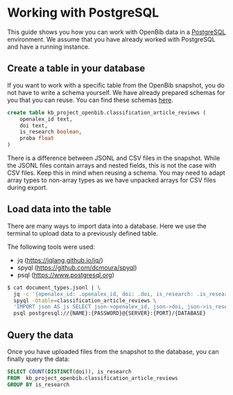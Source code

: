 # Working with PostgreSQL

This guide shows you how you can work with OpenBib data in a 
[PostgreSQL](https://www.postgresql.org) environment. We assume that you
have already worked with PostgreSQL and have a running instance. 

## Create a table in your database

If you want to work with a specific table from the OpenBib snapshot, 
you do not have to write a schema yourself. We have already prepared 
schemas for you that you can reuse. You can find these schemas [here](../schemas).

```sql
create table kb_project_openbib.classification_article_reviews (
	openalex_id text,
	doi text,
	is_research boolean,
	proba float
)
```

There is a difference between JSONL and CSV files in the snapshot. 
While the JSONL files contain arrays and nested fields, this is not 
the case with CSV files. Keep this in mind when reusing a schema. 
You may need to adapt array types to non-array types as we have unpacked 
arrays for CSV files during export.

## Load data into the table

There are many ways to import data into a database. Here we use the 
terminal to upload data to a previously defined table.

The following tools were used: 
- jq (https://jqlang.github.io/jq/)
- spyql (https://github.com/dcmoura/spyql)
- psql (https://www.postgresql.org)

```bash
$ cat document_types.jsonl | \
  jq -c '{openalex_id: .openalex_id, doi: .doi, is_research: .is_research, proba: .proba}' | \
  spyql -Otable=classification_article_reviews \
  'IMPORT json AS js SELECT json->openalex_id, json->doi, json->is_research, json->proba FROM json TO sql' | \
  psql postgresql://{NAME}:{PASSWORD}@{SERVER}:{PORT}/{DATABASE}
```

## Query the data

Once you have uploaded files from the snapshot to the database, 
you can finally query the data:

```sql
SELECT COUNT(DISTINCT(doi)), is_research
FROM  kb_project_openbib.classification_article_reviews
GROUP BY is_research
```